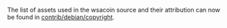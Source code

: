The list of assets used in the wsacoin source and their attribution can now be found in [contrib/debian/copyright](../contrib/debian/copyright).
